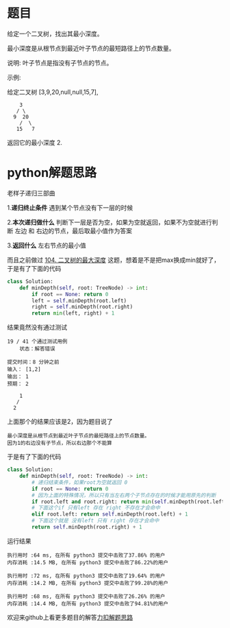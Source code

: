 # 题目

给定一个二叉树，找出其最小深度。

最小深度是从根节点到最近叶子节点的最短路径上的节点数量。

说明: 叶子节点是指没有子节点的节点。

示例:

给定二叉树 [3,9,20,null,null,15,7],

```
    3
   / \
  9  20
    /  \
   15   7
```

返回它的最小深度  2.

# python解题思路

老样子递归三部曲

1.**递归终止条件** 遇到某个节点没有下一层的时候

2.**本次递归做什么** 判断下一层是否为空，如果为空就返回，如果不为空就进行判断 左边 和 右边的节点，最后取最小值作为答案

3.**返回什么** 左右节点的最小值

而且之前做过 [104. 二叉树的最大深度](https://leetcode-cn.com/problems/maximum-depth-of-binary-tree/) 这题，想着是不是把max换成min就好了，于是有了下面的代码

```python
class Solution:
    def minDepth(self, root: TreeNode) -> int:        
        if root == None: return 0
        left = self.minDepth(root.left)
        right = self.minDepth(root.right)
        return min(left, right) + 1
```

结果竟然没有通过测试

```
19 / 41 个通过测试用例
	状态：解答错误
	
提交时间：8 分钟之前
输入： [1,2]
输出： 1
预期： 2
```

```
	1
   /
  2
```

上面那个的结果应该是2，因为题目说了

```
最小深度是从根节点到最近叶子节点的最短路径上的节点数量。
因为1的右边没有子节点，所以右边那个不能算
```

于是有了下面的代码

```python
class Solution:
    def minDepth(self, root: TreeNode) -> int:    
        # 递归结束条件，如果root为空就返回 0 
        if root == None: return 0
        # 因为上面的特殊情况，所以只有当左右两个子节点存在的时候才能用原先的判断
        if root.left and root.right: return min(self.minDepth(root.left), self.minDepth(root.right)) + 1
        # 下面这个if 只有left 存在 right 不存在才会命中
        elif root.left: return self.minDepth(root.left) + 1
        # 下面这个就是 没有left 只有 right 存在才会命中
        return self.minDepth(root.right) + 1
```

运行结果

```
执行用时 :64 ms, 在所有 python3 提交中击败了37.86% 的用户
内存消耗 :14.5 MB, 在所有 python3 提交中击败了86.22%的用户

执行用时 :72 ms, 在所有 python3 提交中击败了19.64% 的用户
内存消耗 :14.2 MB, 在所有 python3 提交中击败了99.28%的用户

执行用时 :68 ms, 在所有 python3 提交中击败了26.26% 的用户
内存消耗 :14.4 MB, 在所有 python3 提交中击败了94.81%的用户
```

欢迎来github上看更多题目的解答[力扣解题思路](https://github.com/WRAllen/LeetCode)